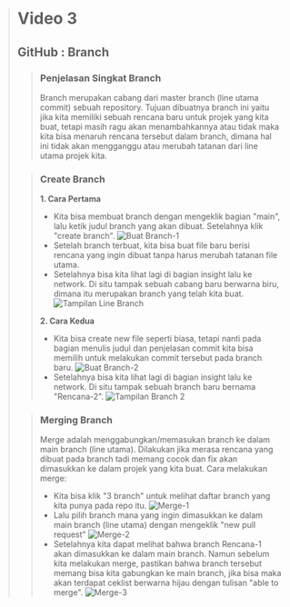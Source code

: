 ># **Video 3**
>## **GitHub : Branch**
>
>>### **Penjelasan Singkat Branch**
>> Branch merupakan cabang dari master branch (line utama commit) sebuah repository. Tujuan dibuatnya branch ini yaitu jika kita memiliki sebuah rencana baru untuk projek yang kita buat, tetapi masih ragu akan menambahkannya atau tidak maka kita bisa menaruh rencana tersebut dalam branch, dimana hal ini tidak akan mengganggu atau merubah tatanan dari line utama projek kita.
>
>>### **Create Branch**
>> **1. Cara Pertama**
>> - Kita bisa membuat branch dengan mengeklik bagian "main", lalu ketik judul branch yang akan dibuat. Setelahnya klik "create branch".
>> ![Buat Branch-1](https://github.com/uliviaembun/Photos/blob/main/Screenshot%20(314).png)
>> - Setelah branch terbuat, kita bisa buat file baru berisi rencana yang ingin dibuat tanpa harus merubah tatanan file utama.
>> - Setelahnya bisa kita lihat lagi di bagian insight lalu ke network. Di situ tampak sebuah cabang baru berwarna biru, dimana itu merupakan branch yang telah kita buat.
>> ![Tampilan Line Branch](https://github.com/uliviaembun/Photos/blob/main/Screenshot%20(317).png)
>> 
>> **2. Cara Kedua**
>> - Kita bisa create new file seperti biasa, tetapi nanti pada bagian menulis judul dan penjelasan commit kita bisa memilih untuk melakukan commit tersebut pada branch baru.
>> ![Buat Branch-2](https://github.com/uliviaembun/Photos/blob/main/Screenshot%20(319).png)
>> - Setelahnya bisa kita lihat lagi di bagian insight lalu ke network. Di situ tampak sebuah branch baru bernama "Rencana-2".
>> ![Tampilan Branch 2](https://github.com/uliviaembun/Photos/blob/main/Screenshot%20(320).png)
>
>>### **Merging Branch**
>> Merge adalah menggabungkan/memasukan branch ke dalam main branch (line utama). Dilakukan jika merasa rencana yang dibuat pada branch tadi memang cocok dan fix akan dimasukkan ke dalam projek yang kita buat.
>> Cara melakukan merge:
>> - Kita bisa klik "3 branch" untuk melihat daftar branch yang kita punya pada repo itu.
>> ![Merge-1](https://github.com/uliviaembun/Photos/blob/main/Screenshot%20(321).png)
>> - Lalu pilih branch mana yang ingin dimasukkan ke dalam main branch (line utama) dengan mengeklik "new pull request"
>> ![Merge-2](https://github.com/uliviaembun/Photos/blob/main/Screenshot%20(322).png)
>> - Setelahnya kita dapat melihat bahwa branch Rencana-1 akan dimasukkan ke dalam main branch. Namun sebelum kita melakukan merge, pastikan bahwa branch tersebut memang bisa kita gabungkan ke main branch, jika bisa maka akan terdapat ceklist berwarna hijau dengan tulisan "able to merge".
>> ![Merge-3](https://github.com/uliviaembun/Photos/blob/main/Screenshot%20(323).png)
